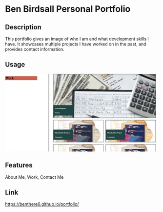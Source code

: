 # Ben Birdsall Personal Portfolio

## Description

This portfolio gives an image of who I am and what development skills I have. It showcases multiple projects I have worked on in the past, and provides contact information.

## Usage

![Portfolio Screenshot 2](assets/images/screenshot_2.png)

## Features

About Me, Work, Contact Me

## Link
https://benthere6.github.io/portfolio/
